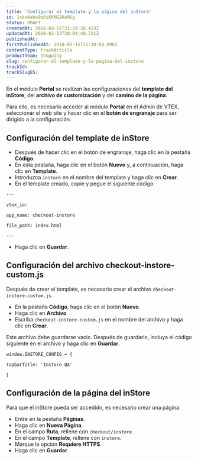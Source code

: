 ```yaml
---
title: 'Configurar el template y la página del inStore'
id: 1xkxKeho9q0iKKMG2KeMUg
status: DRAFT
createdAt: 2018-03-15T21:29:28.423Z
updatedAt: 2020-02-13T20:04:48.721Z
publishedAt: 
firstPublishedAt: 2018-03-15T21:30:04.098Z
contentType: trackArticle
productTeam: Shopping
slug: configurar-el-template-y-la-pagina-del-instore
trackId: 
trackSlugES: 
---
```


En el módulo __Portal__ se realizan las configuraciones del __template del inStore__, del __archivo de customización__ y del __camino de la página__.

Para ello, es necesario acceder al módulo __Portal__ en el Admin de VTEX, seleccionar el web site y hacer clic en el __botón de engranaje__ para ser dirigido a la configuración.

## Configuración del template de inStore

- Después de hacer clic en el botón de engranaje, haga clic en la pestaña __Código__.
- En esta pestaña, haga clic en el botón __Nuevo__ y, a continuación, haga clic en __Template__.
- Introduzca `instore` en el nombre del template y haga clic en __Crear__.
- En el template creado, copie y pegue el siguiente código:

`---`

  `vtex_io:`  
  
  `app_name: checkout-instore`
    
  `file_path: index.html`
    
`---`

- Haga clic en __Guardar__.

## Configuración del archivo checkout-instore-custom.js

Después de crear el template, es necesario crear el archivo `checkout-instore-custom.js`.

- En la pestaña __Código__, haga clic en el botón __Nuevo__.
- Haga clic en __Archivo__.
- Escriba `checkout-instore-custom.js` en el nombre del archivo y haga clic en __Crear__.

Este archivo debe guardarse vacío. Después de guardarlo, incluya el código siguiente en el archivo y haga clic en __Guardar__.

    window.INSTORE_CONFIG = {
    
    topbarTitle: 'Instore QA'
    
    }

## Configuración de la página del inStore

Para que el inStore pueda ser accedido, es necesario crear una página.

- Entre en la pestaña __Páginas__.
- Haga clic en __Nueva Página__.
- En el campo __Ruta__, rellene con `checkout/instore`.
- En el campo __Template__, rellene con `instore`.
- Marque la opción __Requiere HTTPS__.
- Haga clic en __Guardar__.
